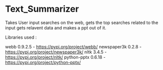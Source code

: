 # Text_Summarizer

Takes User input searches on the web, gets the top searches related to the input gets relavent data and makes a ppt out of it.

Libraries used :

webb 0.9.2.5       - https://pypi.org/project/webb/
newspaper3k 0.2.8  - https://pypi.org/project/newspaper3k/
nltk 3.4.5         - https://pypi.org/project/nltk/
python-pptx 0.6.18 - https://pypi.org/project/python-pptx/
